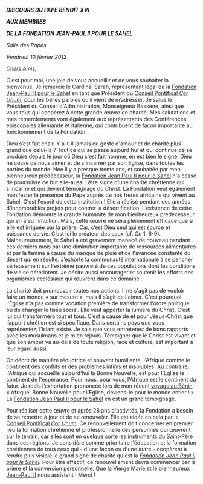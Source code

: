***DISCOURS DU PAPE BENOÎT XVI***

***AUX MEMBRES***

***DE LA FONDATION JEAN-PAUL II POUR LE SAHEL***

*Salle des Papes*

*Vendredi 10 février 2012*

*Chers Amis,*

C'est pour moi, une joie de vous accueillir et de vous souhaiter la bienvenue. Je remercie le Cardinal Sarah, représentant légal de la [Fondation Jean-Paul II pour le Sahel](http://www.vatican.va/roman_curia/pontifical_councils/corunum/corunum_fr/fondazioni_fr/sahel_fr.html) en tant que Président du [Conseil Pontifical *Cor Unum*](http://www.vatican.va/roman_curia/pontifical_councils/corunum/corunum_fr/index_fr.htm), pour les belles paroles qu’il vient de m’adresser. Je salue le Président du Conseil d'Administration, Monseigneur Bassène, ainsi que vous tous qui coopérez à cette grande œuvre de charité. Mes salutations et mes remerciements vont également aux représentants des Conférences épiscopales allemande et italienne, qui contribuent de façon importante au fonctionnement de la Fondation.

Dieu s’est fait chair. Y a-t-il jamais eu geste d'amour et de charité plus grand que celui-là ? Tout ce qui se passe aujourd'hui et qui continue de se produire depuis le jour où Dieu s'est fait homme, en est bien le signe. Dieu ne cesse de nous aimer et de s'incarner par son Eglise, dans toutes les parties du monde. Née il y a presque trente ans, et souhaitée par mon bienheureux prédécesseur, la [Fondation Jean Paul II pour le Sahel](http://www.vatican.va/roman_curia/pontifical_councils/corunum/corunum_fr/fondazioni_fr/sahel_fr.html) n'a cessé de poursuivre ce but elle-aussi : être signe d'une charité chrétienne qui s'incarne et qui devient témoignage du Christ. La Fondation veut également manifester la présence du Pape auprès de nos frères africains qui vivent au Sahel. C'est l'esprit de cette institution ! Elle a réalisé pendant des années d’innombrables projets pour contrer la désertification. L’existence de cette Fondation démontre la grande humanité de mon bienheureux prédécesseur qui en a eu l’intuition. Mais, cette œuvre ne sera pleinement efficace que si elle est irriguée par la prière. Car, c’est Dieu seul qui est source et puissance de vie. C’est lui le créateur des eaux (cf. *Gn* 1, 6-9). Malheureusement, le Sahel a été gravement menacé de nouveau pendant ces derniers mois par une diminution importante de ressources alimentaires et par la famine à cause du manque de pluie et de l'avancée constante du désert qui en résulte. J’exhorte la communauté internationale à se pencher sérieusement sur l'extrême pauvreté de ces populations dont les conditions de vie se détériorent. Je désire aussi encourager et soutenir les efforts des organismes ecclésiaux qui œuvrent dans ce domaine.

La charité doit promouvoir toutes nos actions. Il ne s'agit pas de vouloir faire un monde « sur mesure », mais il s’agit de l'aimer. C'est pourquoi l'Eglise n'a pas comme vocation première de transformer l'ordre politique ou de changer le tissu social. Elle veut apporter la lumière du Christ. C’est lui qui transformera tout et tous. C’est à cause de et pour Jésus-Christ que l’apport chrétien est si spécifique. Dans certains pays que vous représentez, l’islam existe. Je sais que vous entretenez de bons rapports avec les musulmans et je m'en réjouis. Témoigner que le Christ est vivant et que son amour va au-delà de toute religion, race et culture, est important à leur égard aussi.

On décrit de manière réductrice et souvent humiliante, l'Afrique comme le continent des conflits et des problèmes infinis et insolubles. Au contraire, l'Afrique qui accueille aujourd'hui la Bonne Nouvelle, est pour l’Eglise le continent de l'espérance. Pour nous, pour vous, l'Afrique est le continent du futur. Je redis l’exhortation prononcée lors de mon récent [voyage au Bénin](/content/benedict-xvi/fr/travels/2011/index_benin.html) : « Afrique, Bonne Nouvelle pour l'Eglise, deviens-le pour le monde entier ! ». La [Fondation Jean Paul II pour le Sahel](http://www.vatican.va/roman_curia/pontifical_councils/corunum/corunum_fr/fondazioni_fr/sahel_fr.html) en est un grand témoignage.

Pour réaliser cette œuvre et après 28 ans d'activités, la Fondation a besoin de se remettre à jour et de se renouveler. Elle est aidée en cela par le [Conseil Pontifical *Cor Unum*](http://www.vatican.va/roman_curia/pontifical_councils/corunum/corunum_fr/index_fr.htm). Ce renouvellement doit concerner en premier lieu la formation chrétienne et professionnelle des personnes qui œuvrent sur le terrain, car elles sont en quelque sorte les instruments du Saint-Père dans ces régions. Je considère comme prioritaire l'éducation et la formation chrétiennes de tous ceux qui - d'une façon ou d'une autre - coopèrent à rendre plus visible le grand signe de charité qu'est la *[Fondation Jean Paul II pour le Sahel](http://www.vatican.va/roman_curia/pontifical_councils/corunum/corunum_fr/fondazioni_fr/sahel_fr.html).* Pour être effectif, ce renouvellement devra commencer par la prière et la conversion personnelle. Que la Vierge Marie et le bienheureux [Jean-Paul II](/content/john-paul-ii/fr.html) nous assistent ! Merci !